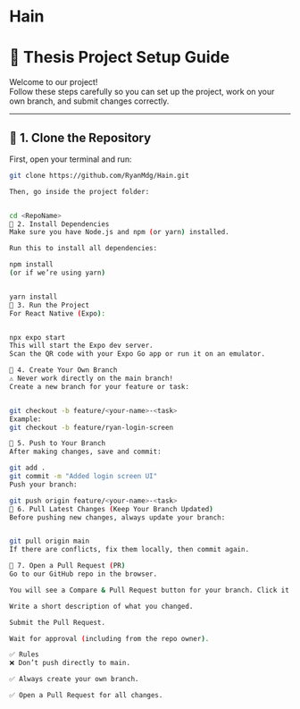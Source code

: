 # Hain

# 📱 Thesis Project Setup Guide

Welcome to our project!  
Follow these steps carefully so you can set up the project, work on your own branch, and submit changes correctly.

---

## 🔹 1. Clone the Repository

First, open your terminal and run:

```bash
git clone https://github.com/RyanMdg/Hain.git

Then, go inside the project folder:


cd <RepoName>
🔹 2. Install Dependencies
Make sure you have Node.js and npm (or yarn) installed.

Run this to install all dependencies:

npm install
(or if we’re using yarn)


yarn install
🔹 3. Run the Project
For React Native (Expo):


npx expo start
This will start the Expo dev server.
Scan the QR code with your Expo Go app or run it on an emulator.

🔹 4. Create Your Own Branch
⚠️ Never work directly on the main branch!
Create a new branch for your feature or task:


git checkout -b feature/<your-name>-<task>
Example:
git checkout -b feature/ryan-login-screen

🔹 5. Push to Your Branch
After making changes, save and commit:

git add .
git commit -m "Added login screen UI"
Push your branch:

git push origin feature/<your-name>-<task>
🔹 6. Pull Latest Changes (Keep Your Branch Updated)
Before pushing new changes, always update your branch:


git pull origin main
If there are conflicts, fix them locally, then commit again.

🔹 7. Open a Pull Request (PR)
Go to our GitHub repo in the browser.

You will see a Compare & Pull Request button for your branch. Click it.

Write a short description of what you changed.

Submit the Pull Request.

Wait for approval (including from the repo owner).

✅ Rules
❌ Don’t push directly to main.

✅ Always create your own branch.

✅ Open a Pull Request for all changes.

```
